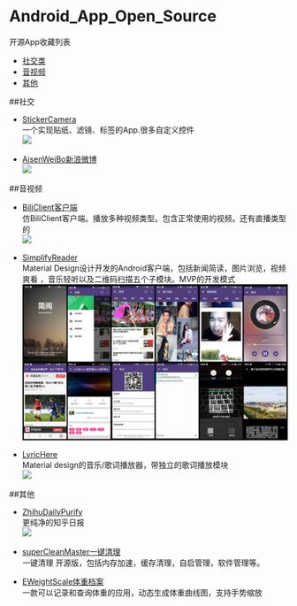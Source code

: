# Android_App_Open_Source
开源App收藏列表
- [社交类](#shejiao)
- [音视频](#video)
- [其他](#other)



  
  




##<a name="#shejiao">社交</a>

- [StickerCamera](https://github.com/Skykai521/StickerCamera)<br/>
  一个实现贴纸、滤镜、标签的App.很多自定义控件<br/>
  ![](https://github.com/Skykai521/StickerCamera/blob/master/screenshot/Screenshot_01.gif)

- [AisenWeiBo新浪微博](https://github.com/wangdan/AisenWeiBo)<br/>
  ![](https://raw.githubusercontent.com/wangdan/AisenWeibo/master/resource/aisen1.gif)


##<a name="#video">音视频</a>

- [BiliClient客户端](https://github.com/android-cjj/BiliClient)<br/>
  仿BiliClient客户端。播放多种视频类型。包含正常使用的视频。还有直播类型的<br/>
![](https://camo.githubusercontent.com/33d99a3ca4afc9b1691eb124a97979aebaa25177/687474703a2f2f7777772e61706b6275732e636f6d2f646174612f6174746163686d656e742f616c62756d2f3230313530352f32362f313634303330656e396e623472736d736f396e7170632e706e67)

- [SimplifyReader](https://github.com/SkillCollege/SimplifyReader)<br/>
  Material Design设计开发的Android客户端，包括新闻简读，图片浏览，视频爽看 ，音乐轻听以及二维码扫描五个子模块。MVP的开发模式<br/>
  ![](https://raw.githubusercontent.com/SkillCollege/server/master/SimplifyReader/images/all_in_one.jpg)

- [LyricHere](https://github.com/SkillCollege/SimplifyReader)<br/>
  Material design的音乐/歌词播放器，带独立的歌词播放模块<br/>
  ![](https://github.com/markzhai/LyricHere/blob/master/art/Screenshot_2015-09-12-23-14-37.jpg)

##<a name="#other">其他</a>

- [ZhihuDailyPurify](https://github.com/izzyleung/ZhihuDailyPurify)<br/>
   更纯净的知乎日报<br/>
  ![](https://raw.githubusercontent.com/izzyleung/ZhihuDailyPurify/master/ZhihuDailyPurify.png)

- [superCleanMaster一键清理](https://github.com/joyoyao/superCleanMaster/blob/master/screenshot/home.jpg)<br/>
   一键清理 开源版，包括内存加速，缓存清理，自启管理，软件管理等。<br/>

- [EWeightScale体重档案](https://github.com/Jhuster/EWeightScale)<br/>
一款可以记录和查询体重的应用，动态生成体重曲线图，支持手势缩放<br/>
